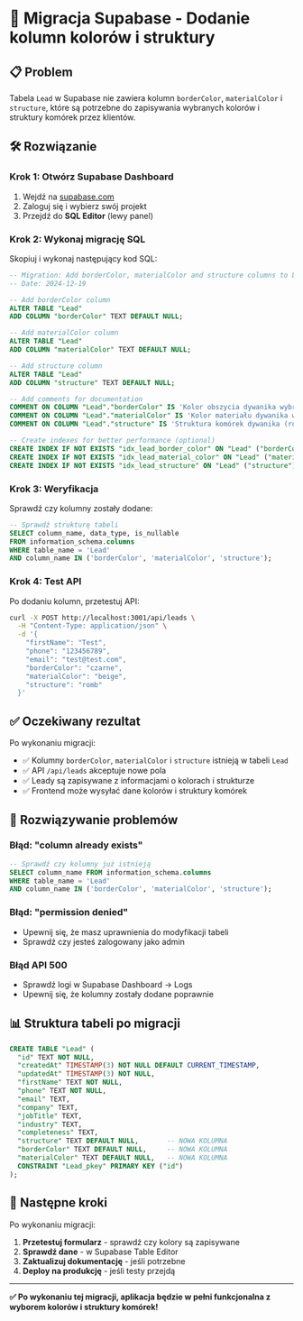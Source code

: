 # 🔧 Migracja Supabase - Dodanie kolumn kolorów i struktury

## 📋 **Problem**
Tabela `Lead` w Supabase nie zawiera kolumn `borderColor`, `materialColor` i `structure`, które są potrzebne do zapisywania wybranych kolorów i struktury komórek przez klientów.

## 🛠️ **Rozwiązanie**

### **Krok 1: Otwórz Supabase Dashboard**
1. Wejdź na [supabase.com](https://supabase.com)
2. Zaloguj się i wybierz swój projekt
3. Przejdź do **SQL Editor** (lewy panel)

### **Krok 2: Wykonaj migrację SQL**

Skopiuj i wykonaj następujący kod SQL:

```sql
-- Migration: Add borderColor, materialColor and structure columns to Lead table
-- Date: 2024-12-19

-- Add borderColor column
ALTER TABLE "Lead" 
ADD COLUMN "borderColor" TEXT DEFAULT NULL;

-- Add materialColor column  
ALTER TABLE "Lead"
ADD COLUMN "materialColor" TEXT DEFAULT NULL;

-- Add structure column
ALTER TABLE "Lead"
ADD COLUMN "structure" TEXT DEFAULT NULL;

-- Add comments for documentation
COMMENT ON COLUMN "Lead"."borderColor" IS 'Kolor obszycia dywanika wybrany przez klienta';
COMMENT ON COLUMN "Lead"."materialColor" IS 'Kolor materiału dywanika wybrany przez klienta';
COMMENT ON COLUMN "Lead"."structure" IS 'Struktura komórek dywanika (romb/plaster miodu)';

-- Create indexes for better performance (optional)
CREATE INDEX IF NOT EXISTS "idx_lead_border_color" ON "Lead" ("borderColor");
CREATE INDEX IF NOT EXISTS "idx_lead_material_color" ON "Lead" ("materialColor");
CREATE INDEX IF NOT EXISTS "idx_lead_structure" ON "Lead" ("structure");
```

### **Krok 3: Weryfikacja**

Sprawdź czy kolumny zostały dodane:
```sql
-- Sprawdź strukturę tabeli
SELECT column_name, data_type, is_nullable 
FROM information_schema.columns 
WHERE table_name = 'Lead' 
AND column_name IN ('borderColor', 'materialColor', 'structure');
```

### **Krok 4: Test API**

Po dodaniu kolumn, przetestuj API:
```bash
curl -X POST http://localhost:3001/api/leads \
  -H "Content-Type: application/json" \
  -d '{
    "firstName": "Test",
    "phone": "123456789",
    "email": "test@test.com",
    "borderColor": "czarne",
    "materialColor": "beige",
    "structure": "romb"
  }'
```

## ✅ **Oczekiwany rezultat**

Po wykonaniu migracji:
- ✅ Kolumny `borderColor`, `materialColor` i `structure` istnieją w tabeli `Lead`
- ✅ API `/api/leads` akceptuje nowe pola
- ✅ Leady są zapisywane z informacjami o kolorach i strukturze
- ✅ Frontend może wysyłać dane kolorów i struktury komórek

## 🚨 **Rozwiązywanie problemów**

### **Błąd: "column already exists"**
```sql
-- Sprawdź czy kolumny już istnieją
SELECT column_name FROM information_schema.columns 
WHERE table_name = 'Lead' 
AND column_name IN ('borderColor', 'materialColor', 'structure');
```

### **Błąd: "permission denied"**
- Upewnij się, że masz uprawnienia do modyfikacji tabeli
- Sprawdź czy jesteś zalogowany jako admin

### **Błąd API 500**
- Sprawdź logi w Supabase Dashboard → Logs
- Upewnij się, że kolumny zostały dodane poprawnie

## 📊 **Struktura tabeli po migracji**

```sql
CREATE TABLE "Lead" (
  "id" TEXT NOT NULL,
  "createdAt" TIMESTAMP(3) NOT NULL DEFAULT CURRENT_TIMESTAMP,
  "updatedAt" TIMESTAMP(3) NOT NULL,
  "firstName" TEXT NOT NULL,
  "phone" TEXT NOT NULL,
  "email" TEXT,
  "company" TEXT,
  "jobTitle" TEXT,
  "industry" TEXT,
  "completeness" TEXT,
  "structure" TEXT DEFAULT NULL,       -- NOWA KOLUMNA
  "borderColor" TEXT DEFAULT NULL,     -- NOWA KOLUMNA
  "materialColor" TEXT DEFAULT NULL,   -- NOWA KOLUMNA
  CONSTRAINT "Lead_pkey" PRIMARY KEY ("id")
);
```

## 🎯 **Następne kroki**

Po wykonaniu migracji:
1. **Przetestuj formularz** - sprawdź czy kolory są zapisywane
2. **Sprawdź dane** - w Supabase Table Editor
3. **Zaktualizuj dokumentację** - jeśli potrzebne
4. **Deploy na produkcję** - jeśli testy przejdą

---

**✅ Po wykonaniu tej migracji, aplikacja będzie w pełni funkcjonalna z wyborem kolorów i struktury komórek!**
